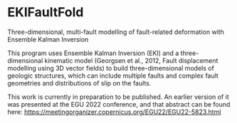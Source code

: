 # EKIFaultFold
Three-dimensional, multi-fault modelling of fault-related deformation with Ensemble Kalman Inversion

This program uses Ensemble Kalman Inversion (EKI) and a three-dimensional kinematic model (Georgsen et al., 2012, Fault displacement modelling using 3D vector fields) to build three-dimensional models of geologic structures, which can include multiple faults and complex fault geometries and distributions of slip on the faults.

This work is currently in preparation to be published. An earlier version of it was presented at the EGU 2022 conference, and that abstract can be found here: https://meetingorganizer.copernicus.org/EGU22/EGU22-5823.html
